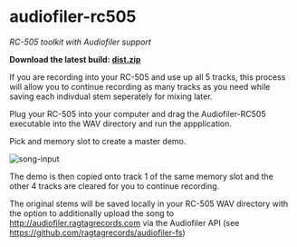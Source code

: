 # audiofiler-rc505
*RC-505 toolkit with Audiofiler support*

**Download the latest build: [dist.zip](https://github.com/ragtagrecords/audiofiler-rc505/files/9033954/dist.zip)**

If you are recording into your RC-505 and use up all 5 tracks, this process will allow you to continue recording as many tracks as you need while saving each indivdual stem seperately for mixing later.

Plug your RC-505 into your computer and drag the Audiofiler-RC505 executable into the WAV directory and run the appplication.

Pick and memory slot to create a master demo.

![song-input](https://user-images.githubusercontent.com/40615096/177021610-0778e3e1-7875-468f-a835-ee9866960086.png)

The demo is then copied onto track 1 of the same memory slot and the other 4 tracks are cleared for you to continue recording.

The original stems will be saved locally in your RC-505 WAV directory with the option to additionally upload the song to http://audiofiler.ragtagrecords.com via the Audiofiler API (see https://github.com/ragtagrecords/audiofiler-fs)
